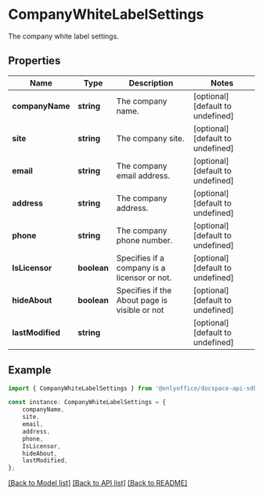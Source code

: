# CompanyWhiteLabelSettings

The company white label settings.

## Properties

Name | Type | Description | Notes
------------ | ------------- | ------------- | -------------
**companyName** | **string** | The company name. | [optional] [default to undefined]
**site** | **string** | The company site. | [optional] [default to undefined]
**email** | **string** | The company email address. | [optional] [default to undefined]
**address** | **string** | The company address. | [optional] [default to undefined]
**phone** | **string** | The company phone number. | [optional] [default to undefined]
**IsLicensor** | **boolean** | Specifies if a company is a licensor or not. | [optional] [default to undefined]
**hideAbout** | **boolean** | Specifies if the About page is visible or not | [optional] [default to undefined]
**lastModified** | **string** |  | [optional] [default to undefined]

## Example

```typescript
import { CompanyWhiteLabelSettings } from '@onlyoffice/docspace-api-sdk';

const instance: CompanyWhiteLabelSettings = {
    companyName,
    site,
    email,
    address,
    phone,
    IsLicensor,
    hideAbout,
    lastModified,
};
```

[[Back to Model list]](../README.md#documentation-for-models) [[Back to API list]](../README.md#documentation-for-api-endpoints) [[Back to README]](../README.md)
